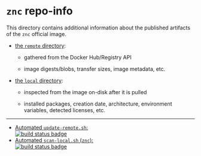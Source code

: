 # `znc` repo-info

This directory contains additional information about the published artifacts of the `znc` official image.

-	[the `remote` directory](remote/):

	-	gathered from the Docker Hub/Registry API

	-	image digests/blobs, transfer sizes, image metadata, etc.

-	[the `local` directory](local/):

	-	inspected from the image on-disk after it is pulled

	-	installed packages, creation date, architecture, environment variables, detected licenses, etc.

---

-	[Automated `update-remote.sh`:  
	![build status badge](https://doi-janky.infosiftr.net/job/repo-info/job/remote/badge/icon)](https://doi-janky.infosiftr.net/job/repo-info/job/remote/)
-	[Automated `scan-local.sh` (`znc`):  
	![build status badge](https://doi-janky.infosiftr.net/job/repo-info/job/local/job/znc/badge/icon)](https://doi-janky.infosiftr.net/job/repo-info/job/local/job/znc)
